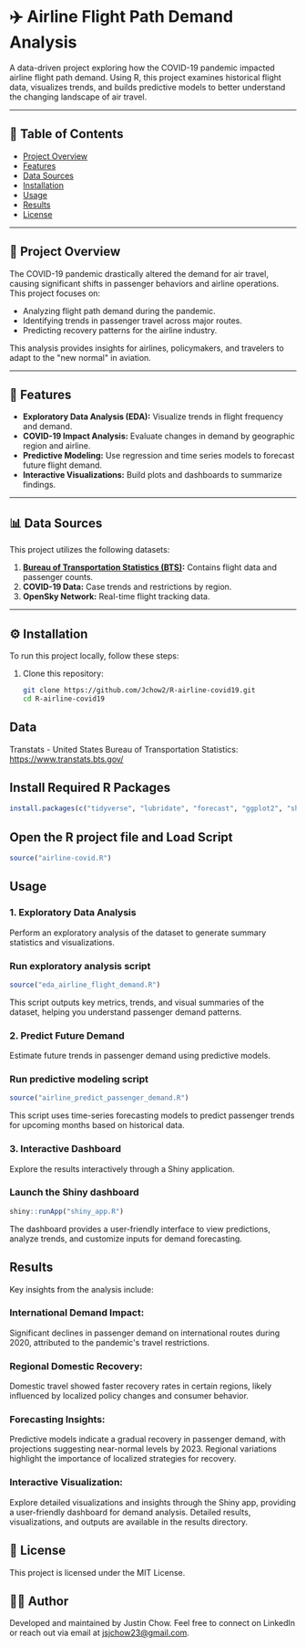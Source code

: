 # ✈️ Airline Flight Path Demand Analysis

A data-driven project exploring how the COVID-19 pandemic impacted airline flight path demand. Using R, this project examines historical flight data, visualizes trends, and builds predictive models to better understand the changing landscape of air travel.

---

## 📝 Table of Contents
- [Project Overview](#project-overview)
- [Features](#features)
- [Data Sources](#data-sources)
- [Installation](#installation)
- [Usage](#usage)
- [Results](#results)
- [License](#license)

---

## 📖 Project Overview
The COVID-19 pandemic drastically altered the demand for air travel, causing significant shifts in passenger behaviors and airline operations. This project focuses on:
- Analyzing flight path demand during the pandemic.
- Identifying trends in passenger travel across major routes.
- Predicting recovery patterns for the airline industry.

This analysis provides insights for airlines, policymakers, and travelers to adapt to the "new normal" in aviation.

---

## 🌟 Features
- **Exploratory Data Analysis (EDA):** Visualize trends in flight frequency and demand.
- **COVID-19 Impact Analysis:** Evaluate changes in demand by geographic region and airline.
- **Predictive Modeling:** Use regression and time series models to forecast future flight demand.
- **Interactive Visualizations:** Build plots and dashboards to summarize findings.

---

## 📊 Data Sources
This project utilizes the following datasets:
1. **[Bureau of Transportation Statistics (BTS)](https://www.transtats.bts.gov/):** Contains flight data and passenger counts.
2. **COVID-19 Data:** Case trends and restrictions by region.
3. **OpenSky Network:** Real-time flight tracking data.

---

## ⚙️ Installation
To run this project locally, follow these steps:

1. Clone this repository:
   ```bash
   git clone https://github.com/Jchow2/R-airline-covid19.git
   cd R-airline-covid19
## Data
Transtats - United States Bureau of Transportation Statistics: https://www.transtats.bts.gov/

## Install Required R Packages
```r
install.packages(c("tidyverse", "lubridate", "forecast", "ggplot2", "shiny"))
```
## Open the R project file and Load Script
 ```r
source("airline-covid.R")
```
## Usage

### 1. Exploratory Data Analysis

Perform an exploratory analysis of the dataset to generate summary statistics and visualizations.

### Run exploratory analysis script
```r
source("eda_airline_flight_demand.R")
```
This script outputs key metrics, trends, and visual summaries of the dataset, helping you understand passenger demand patterns.

### 2. Predict Future Demand

Estimate future trends in passenger demand using predictive models.

### Run predictive modeling script
```r
source("airline_predict_passenger_demand.R")
```
This script uses time-series forecasting models to predict passenger trends for upcoming months based on historical data.

### 3. Interactive Dashboard

Explore the results interactively through a Shiny application.

### Launch the Shiny dashboard
```r
shiny::runApp("shiny_app.R")
```
The dashboard provides a user-friendly interface to view predictions, analyze trends, and customize inputs for demand forecasting.

## Results
Key insights from the analysis include:

### International Demand Impact:

Significant declines in passenger demand on international routes during 2020, attributed to the pandemic's travel restrictions.
### Regional Domestic Recovery:

Domestic travel showed faster recovery rates in certain regions, likely influenced by localized policy changes and consumer behavior.
### Forecasting Insights:

Predictive models indicate a gradual recovery in passenger demand, with projections suggesting near-normal levels by 2023.
Regional variations highlight the importance of localized strategies for recovery.
### Interactive Visualization:

Explore detailed visualizations and insights through the Shiny app, providing a user-friendly dashboard for demand analysis.
Detailed results, visualizations, and outputs are available in the results directory.

## 📜 License

This project is licensed under the MIT License.

## 👩‍💻 Author

Developed and maintained by Justin Chow.
Feel free to connect on LinkedIn or reach out via email at jsjchow23@gmail.com.

